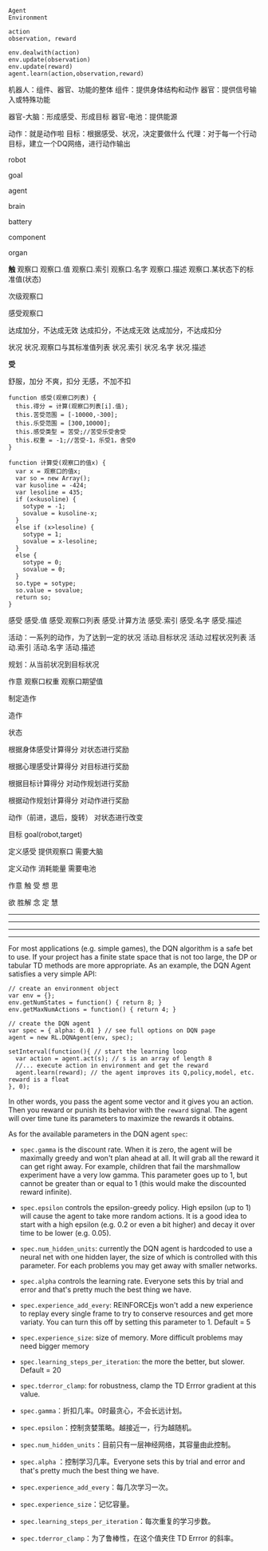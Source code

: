 ```
Agent
Environment

action
observation, reward

env.dealwith(action)
env.update(observation)
env.update(reward)
agent.learn(action,observation,reward)
```



机器人：组件、器官、功能的整体
组件：提供身体结构和动作
器官：提供信号输入或特殊功能

器官-大脑：形成感受、形成目标
器官-电池：提供能源

动作：就是动作啦
目标：根据感受、状况，决定要做什么
代理：对于每一个行动目标，建立一个DQ网络，进行动作输出




robot

goal

agent

brain

battery

component

organ




**触**
观察口
观察口.值
观察口.索引
观察口.名字
观察口.描述
观察口.某状态下的标准值(状态)


次级观察口


感受观察口


达成加分，不达成无效
达成扣分，不达成无效
达成加分，不达成扣分


状况
状况.观察口与其标准值列表
状况.索引
状况.名字
状况.描述

**受**

舒服，加分
不爽，扣分
无感，不加不扣


```
function 感受(观察口列表) {
  this.得分 = 计算(观察口列表[i].值);
  this.苦受范围 = [-10000,-300];
  this.乐受范围 = [300,10000];
  this.感受类型 = 苦受;//苦受乐受舍受
  this.权重 = -1;//苦受-1，乐受1，舍受0
}

function 计算受(观察口的值x) {
  var x = 观察口的值x;
  var so = new Array();
  var kusoline = -424;
  var lesoline = 435;
  if (x<kusoline) {
    sotype = -1;
    sovalue = kusoline-x;
  }
  else if (x>lesoline) {
    sotype = 1;
    sovalue = x-lesoline;
  }
  else {
    sotype = 0;
    sovalue = 0;
  }
  so.type = sotype;
  so.value = sovalue;
  return so;
}
```

感受
感受.值
感受.观察口列表
感受.计算方法
感受.索引
感受.名字
感受.描述

活动：一系列的动作，为了达到一定的状况
活动.目标状况
活动.过程状况列表
活动.索引
活动.名字
活动.描述


规划：从当前状况到目标状况




作意
观察口权重
观察口期望值


制定造作

造作




状态

根据身体感受计算得分
对状态进行奖励

根据心理感受计算得分
对目标进行奖励

根据目标计算得分
对动作规划进行奖励

根据动作规划计算得分
对动作进行奖励

动作（前进，退后，旋转）
对状态进行改变


目标
goal(robot,target)



定义感受
提供观察口
需要大脑

定义动作
消耗能量
需要电池


作意
触
受
想
思

欲
胜解
念
定
慧









-------------------------------------------------------------------------

-------------------------------------------------------------------------

-------------------------------------------------------------------------

-------------------------------------------------------------------------


For most applications (e.g. simple games), the DQN algorithm is a safe bet to use. If your project has a finite state space that is not too large, the DP or tabular TD methods are more appropriate. As an example, the DQN Agent satisfies a very simple API:

```
// create an environment object
var env = {};
env.getNumStates = function() { return 8; }
env.getMaxNumActions = function() { return 4; }

// create the DQN agent
var spec = { alpha: 0.01 } // see full options on DQN page
agent = new RL.DQNAgent(env, spec); 

setInterval(function(){ // start the learning loop
  var action = agent.act(s); // s is an array of length 8
  //... execute action in environment and get the reward
  agent.learn(reward); // the agent improves its Q,policy,model, etc. reward is a float
}, 0);

```

In other words, you pass the agent some vector and it gives you an action. Then you reward or punish its behavior with the `reward` signal. The agent will over time tune its parameters to maximize the rewards it obtains.





As for the available parameters in the DQN agent `spec`:

- `spec.gamma` is the discount rate. When it is zero, the agent will be maximally greedy and won't plan ahead at all. It will grab all the reward it can get right away. For example, children that fail the marshmallow experiment have a very low gamma. This parameter goes up to 1, but cannot be greater than or equal to 1 (this would make the discounted reward infinite).
- `spec.epsilon` controls the epsilon-greedy policy. High epsilon (up to 1) will cause the agent to take more random actions. It is a good idea to start with a high epsilon (e.g. 0.2 or even a bit higher) and decay it over time to be lower (e.g. 0.05).
- `spec.num_hidden_units`: currently the DQN agent is hardcoded to use a neural net with one hidden layer, the size of which is controlled with this parameter. For each problems you may get away with smaller networks.
- `spec.alpha` controls the learning rate. Everyone sets this by trial and error and that's pretty much the best thing we have.
- `spec.experience_add_every`: REINFORCEjs won't add a new experience to replay every single frame to try to conserve resources and get more variaty. You can turn this off by setting this parameter to 1. Default = 5
- `spec.experience_size`: size of memory. More difficult problems may need bigger memory
- `spec.learning_steps_per_iteration`: the more the better, but slower. Default = 20
- `spec.tderror_clamp`: for robustness, clamp the TD Errror gradient at this value.



- `spec.gamma`：折扣几率。0时最贪心，不会长远计划。
- `spec.epsilon`：控制贪婪策略。越接近一，行为越随机。
- `spec.num_hidden_units`：目前只有一层神经网络，其容量由此控制。
- `spec.alpha` ：控制学习几率。Everyone sets this by trial and error and that's pretty much the best thing we have.
- `spec.experience_add_every`：每几次学习一次。
- `spec.experience_size`：记忆容量。
- `spec.learning_steps_per_iteration`：每次重复的学习步数。
- `spec.tderror_clamp`：为了鲁棒性，在这个值夹住 TD Errror 的斜率。